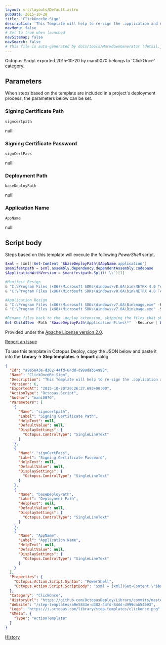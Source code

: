 ```yaml
---
layout: src/layouts/Default.astro
pubDate: 2015-10-20
title: 'ClickOnceRe-Sign'
description: 'This Template will help to re-sign the .application and manifest files. Finally add .deploy extenstion to the files'
navMenu: false
# Set to true when launched
navSitemap: false
navSearch: false
# This file is auto-generated by docs/tools/MarkdownGenerator (detail.js)
---
```


Octopus.Script exported 2015-10-20 by mani0070 belongs to 'ClickOnce' category.

## Parameters

When steps based on the template are included in a project's deployment process, the parameters below can be set.


<div class="param">

### Signing Certificate Path

`signcertpath`

null

</div>
        
<div class="param">

### Signing Certificate Password

`signCertPass`

null

</div>
        
<div class="param">

### Deployment Path

`baseDeployPath`

null

</div>
        
<div class="param">

### Application Name

`AppName`

null

</div>
        

## Script body

Steps based on this template will execute the following *PowerShell* script.

```powershell
$xml = [xml](Get-Content "$baseDeployPath\$AppName.application")
$manifestpath = $xml.assembly.dependency.dependentAssembly.codebase
$ApplicationWithVersion = $manifestpath.Split('\\')[1]

#Manifest Resign
& "C:\Program Files (x86)\Microsoft SDKs\Windows\v8.0A\bin\NETFX 4.0 Tools\mage.exe" -Update "$baseDeployPath\$manifestpath" -FromDirectory "$baseDeployPath\Application Files\$ApplicationWithVersion"
& "C:\Program Files (x86)\Microsoft SDKs\Windows\v8.0A\bin\NETFX 4.0 Tools\mage.exe" -Sign "$baseDeployPath\$manifestpath" -CertFile $signcertpath -Password $signCertPass

#Application Resign
& "C:\Program Files (x86)\Microsoft SDKs\Windows\v7.0A\Bin\mage.exe" -Update "$baseDeployPath\$AppName.application" -AppManifest "$baseDeployPath\$manifestpath"
& "C:\Program Files (x86)\Microsoft SDKs\Windows\v7.0A\Bin\mage.exe" -Sign "$baseDeployPath\$AppName.application" -CertFile $signcertpath -Password $signCertPass

#Rename files back to the .deploy extension, skipping the files that shouldn't be renamed
Get-ChildItem -Path "$baseDeployPath\Application Files\*"  -Recurse | Where-Object {!$_.PSIsContainer -and $_.Name -notlike "*.manifest" -and $_.Name -notlike "*.vsto"} | Rename-Item -NewName {$_.Name + ".deploy"} 
```

Provided under the [Apache License version 2.0](https://github.com/OctopusDeploy/Library/blob/master/LICENSE.txt).

[Report an issue](https://github.com/OctopusDeploy/Library/issues/new?assignees=&labels=&projects=&template=bug-report.yml&title=Issue%20with%20ClickOnceRe-Sign&step-template=ClickOnceRe-Sign)

<div class="get-json">

To use this template in Octopus Deploy, copy the JSON below and paste it into the **Library → Step templates → Import** dialog.

```json
{
  "Id": "a9e5843e-d382-44fd-84dd-d999dab54993",
  "Name": "ClickOnceRe-Sign",
  "Description": "This Template will help to re-sign the .application and manifest files. Finally add .deploy extenstion to the files",
  "Version": 6,
  "ExportedAt": "2015-10-20T20:26:27.693+00:00",
  "ActionType": "Octopus.Script",
  "Author": "mani0070",
  "Parameters": [
    {
      "Name": "signcertpath",
      "Label": "Signing Certificate Path",
      "HelpText": null,
      "DefaultValue": null,
      "DisplaySettings": {
        "Octopus.ControlType": "SingleLineText"
      }
    },
    {
      "Name": "signCertPass",
      "Label": "Signing Certificate Password",
      "HelpText": null,
      "DefaultValue": null,
      "DisplaySettings": {
        "Octopus.ControlType": "SingleLineText"
      }
    },
    {
      "Name": "baseDeployPath",
      "Label": "Deployment Path",
      "HelpText": null,
      "DefaultValue": null,
      "DisplaySettings": {
        "Octopus.ControlType": "SingleLineText"
      }
    },
    {
      "Name": "AppName",
      "Label": "Application Name",
      "HelpText": null,
      "DefaultValue": null,
      "DisplaySettings": {
        "Octopus.ControlType": "SingleLineText"
      }
    }
  ],
  "Properties": {
    "Octopus.Action.Script.Syntax": "PowerShell",
    "Octopus.Action.Script.ScriptBody": "$xml = [xml](Get-Content \"$baseDeployPath\\$AppName.application\")\n$manifestpath = $xml.assembly.dependency.dependentAssembly.codebase\n$ApplicationWithVersion = $manifestpath.Split('\\\\')[1]\n\n#Manifest Resign\n& \"C:\\Program Files (x86)\\Microsoft SDKs\\Windows\\v8.0A\\bin\\NETFX 4.0 Tools\\mage.exe\" -Update \"$baseDeployPath\\$manifestpath\" -FromDirectory \"$baseDeployPath\\Application Files\\$ApplicationWithVersion\"\n& \"C:\\Program Files (x86)\\Microsoft SDKs\\Windows\\v8.0A\\bin\\NETFX 4.0 Tools\\mage.exe\" -Sign \"$baseDeployPath\\$manifestpath\" -CertFile $signcertpath -Password $signCertPass\n\n#Application Resign\n& \"C:\\Program Files (x86)\\Microsoft SDKs\\Windows\\v7.0A\\Bin\\mage.exe\" -Update \"$baseDeployPath\\$AppName.application\" -AppManifest \"$baseDeployPath\\$manifestpath\"\n& \"C:\\Program Files (x86)\\Microsoft SDKs\\Windows\\v7.0A\\Bin\\mage.exe\" -Sign \"$baseDeployPath\\$AppName.application\" -CertFile $signcertpath -Password $signCertPass\n\n#Rename files back to the .deploy extension, skipping the files that shouldn't be renamed\nGet-ChildItem -Path \"$baseDeployPath\\Application Files\\*\"  -Recurse | Where-Object {!$_.PSIsContainer -and $_.Name -notlike \"*.manifest\" -and $_.Name -notlike \"*.vsto\"} | Rename-Item -NewName {$_.Name + \".deploy\"} "
  },
  "Category": "ClickOnce",
  "HistoryUrl": "https://github.com/OctopusDeploy/Library/commits/master/step-templates//opt/buildagent/work/75443764cd38076d/step-templates/clickonce-re-sign.json",
  "Website": "/step-templates/a9e5843e-d382-44fd-84dd-d999dab54993",
  "Logo": "https://i.octopus.com/library/step-templates/clickonce.png",
  "$Meta": {
    "Type": "ActionTemplate"
  }
}
```

[History](https://github.com/OctopusDeploy/Library/commits/master/step-templates/https://github.com/OctopusDeploy/Library/commits/master/step-templates//opt/buildagent/work/75443764cd38076d/step-templates/clickonce-re-sign.json)

</div>
